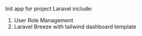 Init app for project Laravel include:

1. User Role Management
2. Laravel Breeze with tailwind dashboard template
